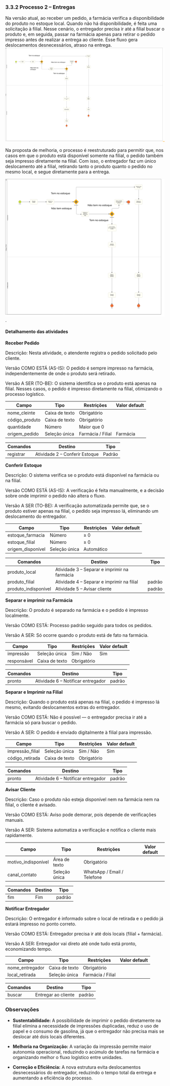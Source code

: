 ### 3.3.2 Processo 2 – Entregas 
 
Na versão atual, ao receber um pedido, a farmácia verifica a disponibilidade do produto no estoque local. Quando não há disponibilidade, é feita uma solicitação à filial. Nesse cenário, o entregador precisa ir até a filial buscar o produto e, em seguida, passar na farmácia apenas para retirar o pedido impresso antes de realizar a entrega ao cliente. Esse fluxo gera deslocamentos desnecessários, atraso na entrega.
![Exemplo de um Modelo BPMN do PROCESSO 2](https://github.com/ICEI-PUC-Minas-PBE-ADS-SI/2025-1-p5-tias-FarmaCeltas/blob/main/docs/images/Entregas%20%20AS%20IS%20Diagrama.png?raw=true)

Na proposta de melhoria, o processo é reestruturado para permitir que, nos casos em que o produto está disponível somente na filial, o pedido também seja impresso diretamente na filial. Com isso, o entregador faz um único deslocamento até a filial, retirando tanto o produto quanto o pedido no mesmo local, e segue diretamente para a entrega. 

![Exemplo de um Modelo BPMN do PROCESSO 2](https://github.com/ICEI-PUC-Minas-PBE-ADS-SI/2025-1-p5-tias-FarmaCeltas/blob/main/docs/images/Entregas%20TO%20BE%20Diagrama.png?raw=true).


#### Detalhamento das atividades


**Receber Pedido**

Descrição: Nesta atividade, o atendente registra o pedido solicitado pelo cliente.

Versão COMO ESTÁ (AS-IS): O pedido é sempre impresso na farmácia, independentemente de onde o produto será retirado.

Versão A SER (TO-BE): O sistema identifica se o produto está apenas na filial. Nesses casos, o pedido é impresso diretamente na filial, otimizando o processo logístico.


| **Campo**       | **Tipo**         | **Restrições** | **Valor default** |
| ---             | ---              | ---            | ---               |
| nome_cleinte    | Caixa de texto   | Obrigatório    |                   |
| código_produto  | Caixa de texto   |  Obrigatório   |                   |
| quantidade      | Número           | Maior que 0    |                   |
| origem_pedido   |Seleção única     |Farmácia / Filial|    	Farmácia     |

| **Comandos**         |  **Destino**                   | **Tipo** |
| ---                  | ---                            | ---               |
| registrar            | 	Atividade 2 – Conferir Estoque| Padrão            |



**Conferir Estoque**

Descrição: O sistema verifica se o produto está disponível na farmácia ou na filial.

Versão COMO ESTÁ (AS-IS): A verificação é feita manualmente, e a decisão sobre onde imprimir o pedido não altera o fluxo.

Versão A SER (TO-BE): A verificação automatizada permite que, se o produto estiver apenas na filial, o pedido seja impresso lá, eliminando um deslocamento do entregador.

| **Campo**       | **Tipo**         | **Restrições** | **Valor default** |
| ---             | ---              | ---            | ---               |
| estoque_farmacia| Número           |        ≥ 0     |                   |
|  estoque_filial |      Número      |           ≥ 0  |                   |
|origem_disponível|  Seleção única   |      Automático|                   |

| **Comandos**         |  **Destino**                                   | **Tipo**          |
| ---                  | ---                                            | ---               |
| produto_local        | Atividade 3 – Separar e imprimir na farmácia|  |   padrão          |
| produto_filial       | Atividade 4 – Separar e imprimir na filial     |    padrão         |
| produto_indisponível | Atividade 5 – Avisar cliente                   |    padrão         |


**Separar e imprimir na Farmácia**

Descrição: O produto é separado na farmácia e o pedido é impresso localmente.

Versão COMO ESTÁ: Processo padrão seguido para todos os pedidos.

Versão A SER: Só ocorre quando o produto está de fato na farmácia.

| **Campo**       | **Tipo**        | **Restrições** | **Valor default** |
|-----------------|-----------------|----------------|-------------------|
| impressão       | Seleção única   | Sim / Não      | Sim               |
| responsável     | Caixa de texto  | Obrigatório    |                   |

| **Comandos** | **Destino**                        | **Tipo** |
|--------------|------------------------------------|----------|
| pronto       | Atividade 6 – Notificar entregador | padrão   |


**Separar e Imprimir na Filial**

Descrição: Quando o produto está apenas na filial, o pedido é impresso lá mesmo, evitando deslocamentos extras do entregador.

Versão COMO ESTÁ: Não é possível — o entregador precisa ir até a farmácia só para buscar o pedido.

Versão A SER: O pedido é enviado digitalmente à filial para impressão.

| **Campo**          | **Tipo**         | **Restrições** | **Valor default** |
|--------------------|------------------|----------------|-------------------|
| impressão_filial   | Seleção única    | Sim / Não      | Sim               |
| código_retirada    | Caixa de texto   | Obrigatório    |                   |

| **Comandos** | **Destino**                        | **Tipo** |
|--------------|------------------------------------|----------|
| pronto       | Atividade 6 – Notificar entregador | padrão   |


**Avisar Cliente**

Descrição: Caso o produto não esteja disponível nem na farmácia nem na filial, o cliente é avisado.

Versão COMO ESTÁ: Aviso pode demorar, pois depende de verificações manuais.

Versão A SER: Sistema automatiza a verificação e notifica o cliente mais rapidamente.


| **Campo**               | **Tipo**         | **Restrições**              | **Valor default** |
|-------------------------|------------------|------------------------------|-------------------|
| motivo_indisponível     | Área de texto    | Obrigatório                  |                   |
| canal_contato           | Seleção única    | WhatsApp / Email / Telefone  |                   |

| **Comandos** | **Destino** | **Tipo** |
|--------------|-------------|----------|
| fim          | Fim         | padrão   |



**Notificar Entregador**

Descrição: O entregador é informado sobre o local de retirada e o pedido já estará impresso no ponto correto.

Versão COMO ESTÁ: Entregador precisa ir até dois locais (filial + farmácia).

Versão A SER: Entregador vai direto até onde tudo está pronto, economizando tempo.


| **Campo**         | **Tipo**         | **Restrições**         | **Valor default** |
|-------------------|------------------|-------------------------|-------------------|
| nome_entregador   | Caixa de texto   | Obrigatório             |                   |
| local_retirada    | Seleção única    | Farmácia / Filial       |                   |

| **Comandos** | **Destino**         | **Tipo** |
|--------------|---------------------|----------|
| buscar       | Entregar ao cliente | padrão   |


### Observações

- **Sustentabilidade:** A possibilidade de imprimir o pedido diretamente na filial elimina a necessidade de impressões duplicadas, reduz o uso de papel e o consumo de gasolina, já que o entregador não precisa mais se deslocar até dois locais diferentes.
  
- **Melhoria na Organização:** A variação da impressão permite maior autonomia operacional, reduzindo o acúmulo de tarefas na farmácia e organizando melhor o fluxo logístico entre unidades.

- **Correção e Eficiência:** A nova estrutura evita deslocamentos desnecessários do entregador, reduzindo o tempo total da entrega e aumentando a eficiência do processo.





